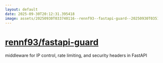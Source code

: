 ```yaml
---
layout: default
date: 2025-09-30T20:12:31.395418
image: assets/20250930T033740116--rennf93--fastapi-guard--20250930T035109246--cropped.png
---
```


# [rennf93/fastapi-guard](https://github.com/rennf93/fastapi-guard)

middleware for IP control, rate limiting, and security headers in FastAPI
